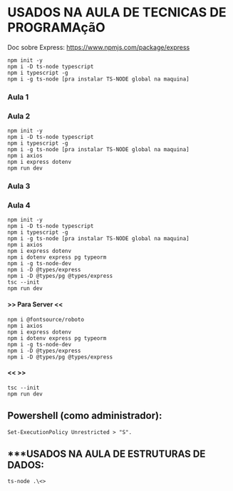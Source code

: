 # USADOS NA AULA DE TECNICAS DE PROGRAMAçãO
Doc sobre Express: https://www.npmjs.com/package/express

    npm init -y
    npm i -D ts-node typescript
    npm i typescript -g
    npm i -g ts-node [pra instalar TS-NODE global na maquina]


### Aula 1

### Aula 2
    npm init -y
    npm i -D ts-node typescript
    npm i typescript -g
    npm i -g ts-node [pra instalar TS-NODE global na maquina]
    npm i axios
    npm i express dotenv
    npm run dev

### Aula 3

### Aula 4
    npm init -y
    npm i -D ts-node typescript
    npm i typescript -g
    npm i -g ts-node [pra instalar TS-NODE global na maquina]
    npm i axios
    npm i express dotenv
    npm i dotenv express pg typeorm
    npm i -g ts-node-dev
    npm i -D @types/express
    npm i -D @types/pg @types/express
    tsc --init
    npm run dev

#### >> Para Server <<
    npm i @fontsource/roboto
    npm i axios
    npm i express dotenv
    npm i dotenv express pg typeorm
    npm i -g ts-node-dev
    npm i -D @types/express
    npm i -D @types/pg @types/express

#### <<  >>

    tsc --init
    npm run dev


## Powershell (como administrador):
    Set-ExecutionPolicy Unrestricted > "S".


## ***USADOS NA AULA DE ESTRUTURAS DE DADOS:

    ts-node .\<>

###